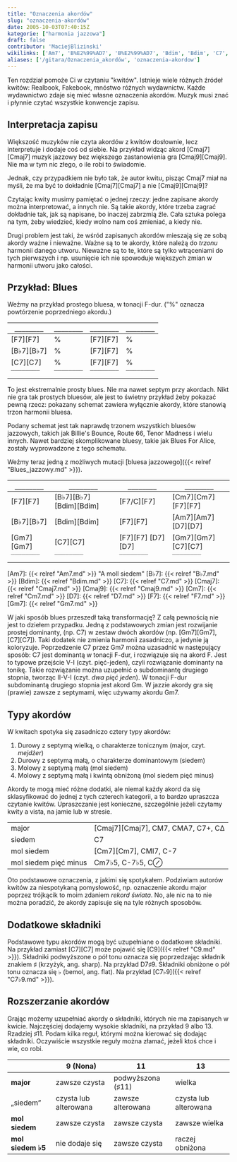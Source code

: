 ```yaml
---
title: "Oznaczenia akordów"
slug: "oznaczenia-akordów"
date: 2005-10-03T07:40:15Z
kategorie: ["harmonia jazzowa"]
draft: false
contributor: 'MaciejBlizinski'
wikilinks: ['Am7', 'B%E2%99%AD7', 'B%E2%99%AD7', 'Bdim', 'Bdim', 'C7', 'C7', 'C7', 'C7', 'C7%E2%99%AD9', 'C9', 'Cm7', 'Cm7', 'Cm7%E2%99%AD5', 'Cmaj7', 'Cmaj7', 'Cmaj7', 'Cmaj9', 'Cmaj9', 'D7', 'D7', 'D7%E2%99%AF9', 'F7', 'F7', 'F7', 'F7', 'F7', 'Gm7', 'Gm7', 'Gm7', 'blues_jazzowy', 'dwa_pi%C4%99%C4%87_jeden', 'interpretacja_harmoniczna']
aliases: ['/gitara/Oznaczenia_akordów', 'oznaczenia-akordow']
---
```

Ten rozdział pomoże Ci w czytaniu "kwitów". Istnieje wiele różnych
źródeł kwitów: Realbook, Fakebook, mnóstwo różnych wydawnictw. Każde
wydawnictwo zdaje się mieć własne oznaczenia akordów. Muzyk musi znać i
płynnie czytać wszystkie konwencje zapisu.

## Interpretacja zapisu

Większość muzyków nie czyta akordów z kwitów dosłownie, lecz
interpretuje i dodaje coś od siebie. Na przykład widząc akord
[Cmaj7][Cmaj7] muzyk jazzowy bez większego zastanowienia gra
[Cmaj9][Cmaj9]. Nie ma w tym nic złego, o ile robi to
świadomie.

Jednak, czy przypadkiem nie było tak, że autor kwitu, pisząc Cmaj7 miał
na myśli, że ma być to dokładnie [Cmaj7][Cmaj7] a nie
[Cmaj9][Cmaj9]?

Czytając kwity musimy pamiętać o jednej rzeczy: jedne zapisane akordy
można interpretować, a innych nie. Są takie akordy, które trzeba zagrać
dokładnie tak, jak są napisane, bo inaczej zabrzmią źle. Cała sztuka
polega na tym, żeby wiedzieć, kiedy wolno nam coś zmieniać, a kiedy nie.

Drugi problem jest taki, że wśród zapisanych akordów mieszają się ze
sobą akordy ważne i nieważne. Ważne są to te akordy, które należą do
*trzonu* harmonii danego utworu. Nieważne są to te, które są tylko
wtrąceniami do tych pierwszych i np. usunięcie ich nie spowoduje
większych zmian w harmonii utworu jako całości.

## Przykład: Blues

Weźmy na przykład prostego bluesa, w tonacji F-dur. ("%" oznacza powtórzenie
poprzedniego akordu.)

| `________` | `________`              | `________`        | `________` |
| ---------- | ----------------------- | ----------------- | --------   |
| [F7][F7]   | %                       | [F7][F7]          | %          |
| [B♭7][B♭7] | %                       | [F7][F7]          | %          |
| [C7][C7]   | %                       | [F7][F7]          | %          |
| `‾‾‾‾‾‾‾‾` | `‾‾‾‾‾‾‾‾`              | `‾‾‾‾‾‾‾‾`        | `‾‾‾‾‾‾‾‾` |


To jest ekstremalnie prosty blues. Nie ma nawet septym przy akordach.
Nikt nie gra tak prostych bluesów, ale jest to świetny przykład żeby
pokazać pewną rzecz: pokazany schemat zawiera wyłącznie akordy, które
stanowią trzon harmonii bluesa.

Podany schemat jest tak naprawdę trzonem wszystkich bluesów jazzowych,
takich jak Billie's Bounce, Route 66, Tenor Madness i wielu innych.
Nawet bardziej skomplikowane bluesy, takie jak Blues For Alice, zostały
wyprowadzone z tego schematu.

Weźmy teraz jedną z możliwych mutacji [bluesa jazzowego]({{< relref
"Blues_jazzowy.md" >}}).

| `________` | `________`              | `________`        | `________`            |
| ---------- | ----------------------- | ----------------- | --------------------- |
| [F7][F7]   | [B♭7][B♭7] [Bdim][Bdim] | [F7/C][F7]        | [Cm7][Cm7] [F7][F7]   |
| [B♭7][B♭7] | [Bdim][Bdim]            | [F7][F7]          | [Am7][Am7] [D7][D7]   |
| [Gm7][Gm7] | [C7][C7]                | [F7][F7] [D7][D7] | [Gm7][Gm7] [C7][C7]   |
| `‾‾‾‾‾‾‾‾` | `‾‾‾‾‾‾‾‾`              | `‾‾‾‾‾‾‾‾`        | `‾‾‾‾‾‾‾‾`            |

[Am7]: {{< relref "Am7.md" >}} "A moll siedem"
[B♭7]: {{< relref "B♭7.md" >}}
[Bdim]: {{< relref "Bdim.md" >}}
[C7]: {{< relref "C7.md" >}}
[Cmaj7]: {{< relref "Cmaj7.md" >}}
[Cmaj9]: {{< relref "Cmaj9.md" >}}
[Cm7]: {{< relref "Cm7.md" >}}
[D7]: {{< relref "D7.md" >}}
[F7]: {{< relref "F7.md" >}}
[Gm7]: {{< relref "Gm7.md" >}}

W jaki sposób blues przeszedł taką transformację? Z całą
pewnością nie jest to dziełem przypadku. Jedną z podstawowych zmian jest
rozwijanie prostej dominanty, (np. C7) w zestaw dwóch akordów (np.
[Gm7][Gm7], [C7][C7]). Taki dodatek nie zmienia
harmonii zasadniczo, a jedynie ją koloryzuje. Poprzedzenie C7 przez Gm7
można uzasadnić w następujący sposób: C7 jest dominantą w tonacji
F-dur, i rozwiązuje się na akord F. Jest to typowe przejście V-I
(czyt. pięć-jeden), czyli rozwiązanie dominanty na tonikę. Takie
rozwiązanie można uzupełnić o subdominantę drugiego stopnia, tworząc
II-V-I (czyt. *dwa pięć jeden*). W tonacji
F-dur subdominantą drugiego stopnia jest akord Gm. W jazzie akordy gra
się (prawie) zawsze z septymami, więc używamy akordu Gm7.

## Typy akordów

W kwitach spotyka się zasadniczo cztery typy akordów:

1.  Durowy z septymą wielką, o charakterze tonicznym (major, czyt.
    *mejdżer*)
2.  Durowy z septymą małą, o charakterze dominantowym (siedem)
3.  Molowy z septymą małą (mol siedem)
4.  Molowy z septymą małą i kwintą obniżoną (mol siedem pięć minus)

Akordy te mogą mieć różne dodatki, ale niemal każdy akord da się
sklasyfikować do jednej z tych czterech kategorii, a to bardzo upraszcza
czytanie kwitów. Upraszczanie jest konieczne, szczególnie jeżeli czytamy
kwity a vista, na jamie lub w stresie.

|                       |                                                 |
| --------------------- | ----------------------------------------------- |
| major                 | [Cmaj7][Cmaj7], CM7, CMA7, C7+, CΔ              |
| siedem                | C7                                              |
| mol siedem            | [Cm7][Cm7], CMI7, C-7                           |
| mol siedem pięć minus | Cm7♭5, C-7♭5, C⊘                                |

Oto podstawowe oznaczenia, z jakimi się spotykałem. Podziwiam autorów
kwitów za niespotykaną pomysłowość, np. oznaczenie akordu major poprzez
trójkącik to moim zdaniem *rekord świata*. No, ale nic na to nie można
poradzić, że akordy zapisuje się na tyle różnych sposobów.

## Dodatkowe składniki

Podstawowe typu akordów mogą być uzupełniane o dodatkowe składniki. Na
przykład zamiast [C7][C7] może pojawić się
[C9]({{< relref "C9.md" >}}). Składniki podwyższone o pół tonu oznacza się
poprzedzając składnik znakiem ♯ (krzyżyk, ang. sharp). Na przykład
D7♯9. Składniki obniżone o pół tonu oznacza się ♭
(bemol, ang. flat). Na przykład [C7♭9]({{< relref "C7♭9.md" >}}).

## Rozszerzanie akordów

Grając możemy uzupełniać akordy o składniki, których nie ma zapisanych w
kwicie. Najczęściej dodajemy wysokie składniki, na przykład 9 albo 13.
Rzadziej ♯11. Podam kilka reguł, którymi można kierować się dodając
składniki. Oczywiście wszystkie reguły można złamać, jeżeli ktoś chce i
wie, co robi.

|                    | 9 (Nona)              | 11                | 13                    |
| ------------------ | --------------------- | ----------------- | --------------------- |
| **major**          | zawsze czysta         | podwyższona (♯11) | wielka                |
| „siedem”           | czysta lub alterowana | zawsze alterowana | czysta lub alterowana |
| **mol siedem**     | zawsze czysta         | zawsze czysta     | zawsze wielka         |
| **mol siedem ♭5**  | nie dodaje się        | zawsze czysta     | raczej obniżona       |

